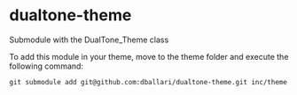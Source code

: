 # dualtone-theme
Submodule with the DualTone_Theme class

To add this module in your theme, move to the theme folder and execute the following command:

`git submodule add git@github.com:dballari/dualtone-theme.git inc/theme`